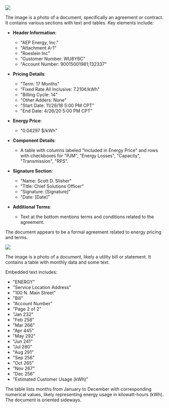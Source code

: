 ![](images/img-0.jpeg)

The image is a photo of a document, specifically an agreement or contract. It contains various sections with text and tables. Key elements include:

- **Header Information**: 
  - "AEP Energy, Inc."
  - "Attachment A-1"
  - "Roeslein Inc"
  - "Customer Number: WU8Y6C"
  - "Account Number: 90015001981;132337"

- **Pricing Details**: 
  - "Term: 17 Months"
  - "Fixed Rate All Inclusive: 7.210¢/kWh"
  - "Billing Cycle: 14"
  - "Other Adders: None"
  - "Start Date: 11/26/18 5:00 PM CPT"
  - "End Date: 4/26/20 5:00 PM CPT"

- **Energy Price**: 
  - "0.04297 $/kWh"

- **Component Details**: 
  - A table with columns labeled "Included in Energy Price" and rows with checkboxes for "PJM", "Energy Losses", "Capacity", "Transmission", "RPS".

- **Signature Section**: 
  - "Name: Scott D. Slisher"
  - "Title: Chief Solutions Officer"
  - "Signature: [Signature]"
  - "Date: [Date]"

- **Additional Terms**: 
  - Text at the bottom mentions terms and conditions related to the agreement.

The document appears to be a formal agreement related to energy pricing and terms.

![](images/img-1.jpeg)

The image is a photo of a document, likely a utility bill or statement. It contains a table with monthly data and some text. 

Embedded text includes:

- "ENERGY"
- "Service Location Address"
- "100 N. Main Street"
- "Bill"
- "Account Number"
- "Page 2 of 2"
- "Jan 232"
- "Feb 258"
- "Mar 266"
- "Apr 445"
- "May 292"
- "Jun 241"
- "Jul 280"
- "Aug 291"
- "Sep 256"
- "Oct 265"
- "Nov 267"
- "Dec 256"
- "Estimated Customer Usage (kWh)"

The table lists months from January to December with corresponding numerical values, likely representing energy usage in kilowatt-hours (kWh). The document is oriented sideways.

